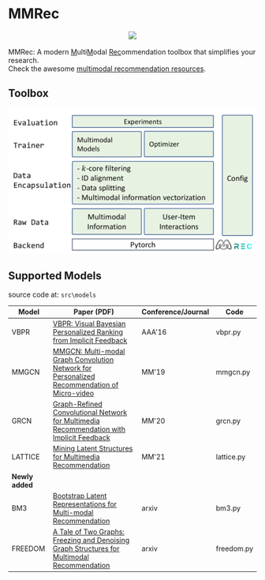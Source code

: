# $\text{MMRec}$

<div align="center">
  <a href="https://github.com/enoche/MultimodalRecSys"><img width="300px" height="auto" src="https://github.com/enoche/MMRec/blob/master/images/logo.png"></a>
</div>


$\text{MMRec}$: A modern <ins>M</ins>ulti<ins>M</ins>odal <ins>Rec</ins>ommendation toolbox that simplifies your research.  
Check the awesome [multimodal recommendation resources](https://github.com/enoche/MultimodalRecSys).

## Toolbox
<p>
<img src="./images/MMRec.png" width="500">
</p>

## Supported Models
source code at: `src\models`

| **Model**       | **Paper (PDF)**                                                                                             | **Conference/Journal** | **Code**    |
|------------------|--------------------------------------------------------------------------------------------------------|------------------------|-------------|
| VBPR              | [VBPR: Visual Bayesian Personalized Ranking from Implicit Feedback](https://arxiv.org/pdf/1510.01784.pdf)                                              | AAA'16                 | vbpr.py      |
| MMGCN             | [MMGCN: Multi-modal Graph Convolution Network for Personalized Recommendation of Micro-video](https://staff.ustc.edu.cn/~hexn/papers/mm19-MMGCN.pdf)               | MM'19              | mmgcn.py  |
| GRCN              | [Graph-Refined Convolutional Network for Multimedia Recommendation with Implicit Feedback](https://arxiv.org/pdf/2111.02036.pdf)            | MM'20      | grcn.py    |
| LATTICE           | [Mining Latent Structures for Multimedia Recommendation](https://arxiv.org/pdf/2104.09036.pdf)                                               | MM'21               | lattice.py  |
| **Newly added**  |                                                                                                        |                        |             |
| BM3         | [Bootstrap Latent Representations for Multi-modal Recommendation](https://arxiv.org/pdf/2207.05969.pdf)                                          | arxiv                 | bm3.py |
| FREEDOM | [A Tale of Two Graphs: Freezing and Denoising Graph Structures for Multimodal Recommendation](https://arxiv.org/pdf/2211.06924.pdf)                                 | arxiv                  | freedom.py  |

